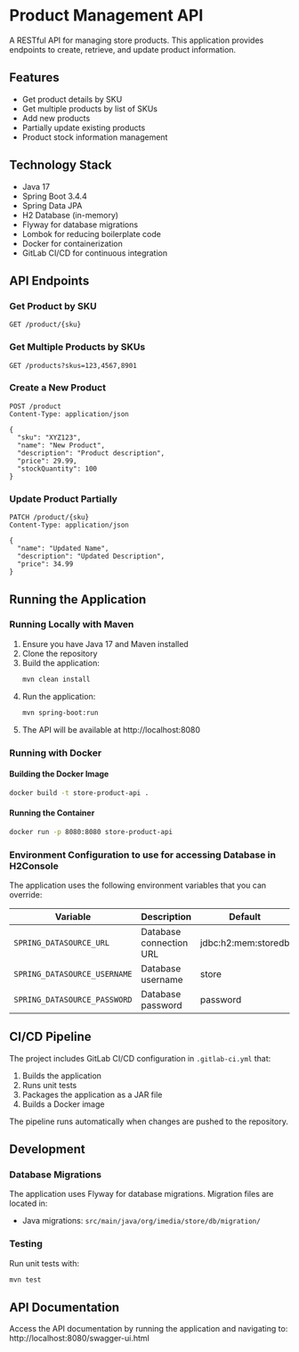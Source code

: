 # Product Management API

A RESTful API for managing store products. This application provides endpoints to create, retrieve, and update product information.

## Features

- Get product details by SKU
- Get multiple products by list of SKUs
- Add new products
- Partially update existing products
- Product stock information management

## Technology Stack

- Java 17
- Spring Boot 3.4.4
- Spring Data JPA
- H2 Database (in-memory)
- Flyway for database migrations
- Lombok for reducing boilerplate code
- Docker for containerization
- GitLab CI/CD for continuous integration

## API Endpoints

### Get Product by SKU
```
GET /product/{sku}
```

### Get Multiple Products by SKUs
```
GET /products?skus=123,4567,8901
```

### Create a New Product
```
POST /product
Content-Type: application/json

{
  "sku": "XYZ123",
  "name": "New Product",
  "description": "Product description",
  "price": 29.99,
  "stockQuantity": 100
}
```

### Update Product Partially
```
PATCH /product/{sku}
Content-Type: application/json

{
  "name": "Updated Name",
  "description": "Updated Description",
  "price": 34.99
}
```

## Running the Application

### Running Locally with Maven

1. Ensure you have Java 17 and Maven installed
2. Clone the repository
3. Build the application:
   ```bash
   mvn clean install
   ```
4. Run the application:
   ```bash
   mvn spring-boot:run
   ```
5. The API will be available at http://localhost:8080

### Running with Docker

#### Building the Docker Image
```bash
docker build -t store-product-api .
```

#### Running the Container
```bash
docker run -p 8080:8080 store-product-api
```

### Environment Configuration to use for accessing Database in H2Console

The application uses the following environment variables that you can override:

| Variable | Description | Default             |
|----------|-------------|---------------------|
| `SPRING_DATASOURCE_URL` | Database connection URL | jdbc:h2:mem:storedb |
| `SPRING_DATASOURCE_USERNAME` | Database username | store               |
| `SPRING_DATASOURCE_PASSWORD` | Database password | password            |


## CI/CD Pipeline

The project includes GitLab CI/CD configuration in `.gitlab-ci.yml` that:

1. Builds the application
2. Runs unit tests
3. Packages the application as a JAR file
4. Builds a Docker image

The pipeline runs automatically when changes are pushed to the repository.

## Development

### Database Migrations

The application uses Flyway for database migrations. Migration files are located in:
- Java migrations: `src/main/java/org/imedia/store/db/migration/`

### Testing

Run unit tests with:
```bash
mvn test
```

## API Documentation

Access the API documentation by running the application and navigating to:
http://localhost:8080/swagger-ui.html 